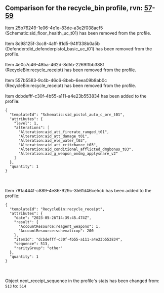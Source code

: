## Comparison for the recycle_bin profile, rvn: [57](https://github.com/PRO100KatYT/FortniteProfileRevisions/tree/main/profiles/recycle_bin/57%20recycle_bin.json)-[59](https://github.com/PRO100KatYT/FortniteProfileRevisions/tree/main/profiles/recycle_bin/59%20recycle_bin.json)

Item 25b76249-1e06-4e1e-83de-a3e2f038acf5 (Schematic:sid_floor_health_uc_t01) has been removed from the profile.
<br><br>
Item 8c98125f-3cc8-4aff-81d5-94ff338b0a5b (Defender:did_defenderpistol_basic_uc_t01) has been removed from the profile.
<br><br>
Item 4e0c7c46-48ba-462d-8d5b-2269ffbb3881 (RecycleBin:recycle_receipt) has been removed from the profile.
<br><br>
Item 557b5583-9c4b-46c6-8beb-6eea09b8ab0c (RecycleBin:recycle_receipt) has been removed from the profile.
<br><br>
Item dcbdefff-c30f-4b55-a111-a4e23b553834 has been added to the profile:

```
{
  "templateId": "Schematic:sid_pistol_auto_c_ore_t01",
  "attributes": {
    "level": 1,
    "alterations": [
      "Alteration:aid_att_firerate_ranged_t01",
      "Alteration:aid_att_damage_t01",
      "Alteration:aid_ele_water_t03",
      "Alteration:aid_att_critchance_t03",
      "Alteration:aid_conditional_afflicted_dmgbonus_t03",
      "Alteration:aid_g_weapon_ondmg_applysnare_v2"
    ]
  },
  "quantity": 1
}
```

<br><br>
Item 781a444f-c889-4e86-929c-3561d46ce5cb has been added to the profile:

```
{
  "templateId": "RecycleBin:recycle_receipt",
  "attributes": {
    "date": "2023-05-26T14:39:45.474Z",
    "result": {
      "AccountResource:reagent_weapons": 1,
      "AccountResource:schematicxp": 200
    },
    "itemId": "dcbdefff-c30f-4b55-a111-a4e23b553834",
    "sequence": 513,
    "rarityGroup": "other"
  },
  "quantity": 1
}
```

<br><br>
Object next_receipt_sequence in the profile's stats has been changed from: `513` to: `514`
<br><br>
